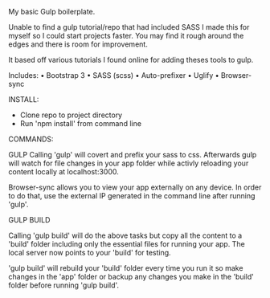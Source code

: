 My basic Gulp boilerplate.

Unable to find a gulp tutorial/repo that had included SASS
I made this for myself so I could start projects faster.
You may find it rough around the edges and there is room for improvement.

It based off various tutorials I found online for adding theses tools to gulp.

Includes:
• Bootstrap 3
• SASS (scss)
• Auto-prefixer
• Uglify
• Browser-sync


INSTALL:

- Clone repo to project directory
- Run 'npm install' from command line

COMMANDS:

GULP
Calling 'gulp' will covert and prefix your sass to css. Afterwards gulp will watch for file changes in your app folder while activly reloading your content locally at localhost:3000. 

Browser-sync allows you to view your app externally on any device. In order to do that, use the external IP generated in the command line after running 'gulp'.

GULP BUILD
	
Calling 'gulp build' will do the above tasks but copy all the content to a 'build' folder including only the essential files for running your app. The local server now points to your 'build' for testing.

'gulp build' will rebuild your 'build' folder every time you run it so make changes in the 'app' folder or backup any changes you make in the 'build' folder before running 'gulp build'.
